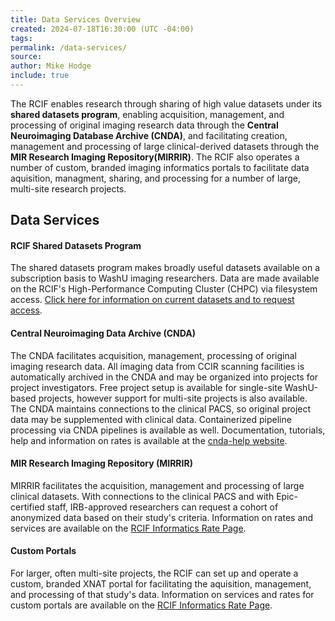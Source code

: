 ```yaml
---
title: Data Services Overview
created: 2024-07-18T16:30:00 (UTC -04:00)
tags: 
permalink: /data-services/
source: 
author: Mike Hodge
include: true
---
```


The RCIF enables research through sharing of high value datasets under its **shared datasets program**, enabling acquisition, management,  and processing of original imaging research data through the **Central Neuroimaging Database Archive (CNDA)**, and facilitating creation, management and processing of large clinical-derived datasets through the **MIR Research Imaging Repository(MIRRIR)**.  The RCIF also operates a number of custom, branded imaging informatics portals to facilitate data aquisition, managment, sharing, and processing for a number of large, multi-site research projects.  
## Data Services

#### RCIF Shared Datasets Program
The shared datasets program makes broadly useful datasets available on a subscription basis to WashU imaging researchers.  Data are made available on the RCIF's High-Performance Computing Cluster (CHPC) via filesystem access.  [Click here for information on current datasets and to request access](rcif-shared-datasets).

#### Central Neuroimaging Data Archive (CNDA)
The CNDA facilitates acquisition, management, processing of original imaging research data.  All imaging data from CCIR scanning facilities is automatically archived in the CNDA and may be organized into projects for project investigators.  Free project setup is available for single-site WashU-based projects, however support for multi-site projects is also available.  The CNDA maintains connections to the clinical PACS, so original project data may be supplemented with clinical data.  Containerized pipeline processing via CNDA pipelines is available as well.  Documentation, tutorials, help and information on rates is available at the [cnda-help website](https://cnda-help.wustl.edu/).

#### MIR Research Imaging Repository (MIRRIR)
MIRRIR facilitates the acquisition, management and processing of large clinical datasets.  With connections to the clinical PACS and with Epic-certified staff, IRB-approved researchers can request a cohort of anonymized data based on their study's criteria.  Information on rates and services are available on the [RCIF Informatics Rate Page](https://wustl.box.com/s/dmuz8ch9qh9qgdcephr4zts0p4asitcz).

#### Custom Portals
For larger, often multi-site projects, the RCIF can set up and operate a custom, branded XNAT portal for facilitating the aquisition, management, and processing  of that study's data.   Information on services and rates for custom portals are available on the [RCIF Informatics Rate Page](https://wustl.box.com/s/dmuz8ch9qh9qgdcephr4zts0p4asitcz).

